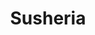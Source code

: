 ---
layout: place
title: Susheria
permalink: /district-of-columbia/washington/susheria.html
stateAbbr: DC
stateName: District of Columbia
cityName: Washington
seo:
  type: restaurant
  links: https://susheriadc.com/
place_id: ChIJmxMR7z23t4kR-sVnzbNuxuo
photos:
  - name: >-
      places/ChIJmxMR7z23t4kR-sVnzbNuxuo/photos/AeeoHcIiHTL8VGMOnXakRxHne37N0k9Otys_xiq6BqP4fcuRjX4Lb_A-_w-hikdml_GmFkDhqZvIQa_XS_3wNga-KMeaeyqdygeNc5pVaQYdnoxn42LASyHY3VS9KK0dIWxuwKIlup9mYJSSQDY2bpNqb7HuQXjqQuQ6PoYkbqNFnaPovwH_rIn3kquuZSn0BQ0ULGUB2WoVexV40jfEAoKyxFr_hquAf1fEnQp2XJ-FKMbfqic4KBdo6kWyrEV_CehpNv7OSJXwyN-X87Ii58i1lCKE4ga5bOmRaYGLzOj1KFQ
    widthPx: 1800
    heightPx: 1200
    authorAttributions:
      - displayName: Susheria
        uri: https://maps.google.com/maps/contrib/112486504987901378386
        photoUri: >-
          https://lh3.googleusercontent.com/a-/ALV-UjXynF8M3Mw95r2UeTXUqD5BNETRUuiyz_O-5cDAdV7iE3GLXw=s100-p-k-no-mo
    flagContentUri: >-
      https://www.google.com/local/imagery/report/?cb_client=maps_api_places.places_api&image_key=!1e10!2sAF1QipNNaIYGB6O-CoVjS-rMIYEk15G7KS8jrbmxCyU&hl=en-US
    googleMapsUri: >-
      https://www.google.com/maps/place//data=!3m4!1e2!3m2!1sAF1QipNNaIYGB6O-CoVjS-rMIYEk15G7KS8jrbmxCyU!2e10!4m2!3m1!1s0x89b7b73def11139b:0xeac66eb3cd67c5fa
  - name: >-
      places/ChIJmxMR7z23t4kR-sVnzbNuxuo/photos/AeeoHcLzJmvFx2XdUtMXKqomg74X2-9CHlK60WscprDrxucFKuagRQOezXAlM1kroo6rPhe_EYZsWMsPJlLKUuJYxSNb3IuuV-gtg-jOdWZt1pD0_0ANWOQqWIvmbDFhGhTG8DYEUSvtNkhl8NKEYyBCIVNGwVD6woUtML3T5KYc2LOZWy-b_p4HLNFKiZ2hZAalOGqdirmBAyLUoDSps6ee2B4HORsSyYem2Dr9Qll0fFiGp7CQFMDFuTqiARMcQEBEs2B4BASZ0P6T6pKkTJ8DGib9OiUJeqA2mUbJBNw_3o0
    widthPx: 1800
    heightPx: 1200
    authorAttributions:
      - displayName: Susheria
        uri: https://maps.google.com/maps/contrib/112486504987901378386
        photoUri: >-
          https://lh3.googleusercontent.com/a-/ALV-UjXynF8M3Mw95r2UeTXUqD5BNETRUuiyz_O-5cDAdV7iE3GLXw=s100-p-k-no-mo
    flagContentUri: >-
      https://www.google.com/local/imagery/report/?cb_client=maps_api_places.places_api&image_key=!1e10!2sAF1QipPIVRSnzvQNse31akf3vN0b-iHKy50Vt1sVu6c&hl=en-US
    googleMapsUri: >-
      https://www.google.com/maps/place//data=!3m4!1e2!3m2!1sAF1QipPIVRSnzvQNse31akf3vN0b-iHKy50Vt1sVu6c!2e10!4m2!3m1!1s0x89b7b73def11139b:0xeac66eb3cd67c5fa
  - name: >-
      places/ChIJmxMR7z23t4kR-sVnzbNuxuo/photos/AeeoHcJ10g8kflheZ7VdW088P40cjGJkxzZsrCxnb9-NbRZjqLg_dHW7k7i9wBWWHszGBwLDuNPU6tNpPjeBsCmblEiAdcpwX3INiV2xlHr7MhffTAAg4cFSRLfg8DndjsqQfZy8nJ1tm2Q9gnQBf2FMr3nb2LF51Mks0jBipZA_smtUs6yK1rt3BLDoyS4QndFnutgKqz1DV6qNzisjchqIqcQlkoh5ueKxDhC3u-fA8qfEfDM_vWgmny0zseZSqZcd72e63S0jelPIp1vrYkIF_BgYebfg2YllM0JjiHlU7so2P_6ZfZG73qUdfEvai7w0A0vJGZPeXtz22AiBywzt422fOAlJw9Sgd5Kg0FD4on7yy7FoYeGeT1qtT9V6Lf164W7jcb7qE9dQ5BXO5-68mcpG3UuNokTIB8ANfRt8b6JN6g
    widthPx: 1284
    heightPx: 1425
    authorAttributions:
      - displayName: Johan Carreño
        uri: https://maps.google.com/maps/contrib/113988531721702792234
        photoUri: >-
          https://lh3.googleusercontent.com/a/ACg8ocLdI2cFQuSuCriwtyOX_mc0o8H7NVWgZ4n6hKNbqhTQomy1Bg=s100-p-k-no-mo
    flagContentUri: >-
      https://www.google.com/local/imagery/report/?cb_client=maps_api_places.places_api&image_key=!1e10!2sCIHM0ogKEICAgICnxNKXIA&hl=en-US
    googleMapsUri: >-
      https://www.google.com/maps/place//data=!3m4!1e2!3m2!1sCIHM0ogKEICAgICnxNKXIA!2e10!4m2!3m1!1s0x89b7b73def11139b:0xeac66eb3cd67c5fa
  - name: >-
      places/ChIJmxMR7z23t4kR-sVnzbNuxuo/photos/AeeoHcIB2f2lINHIZ59Ojl352pG1gnaUGDmkSc8IGqnylSjCbOwwdGvSs5evFbgC_DXvuGS2-tX6MI-1Tkjga03HFbjtVHoiTf95GIbl-zhQHFeS16MBDCXo1-F5rSbMwbuLS3mI42xWXOZ58N7NUP2-fz8eLDt_j-H9DYttg4WGIDCWZ2DiKyaLLbXGoR_VHQca_Bfufpb77QPQSGZgmJ2SEdN3I9WeKKOalyTlWn0CppakX7QiYMbGKbFAt0aK9vWJ8Fj33xmfJqokl88HSIpthanugGF7TFSYKMlqQfVy84cpSmoxy28CIZ84mOWg6AG5Oc1vHivKNPJa-JVvLOMq0CmVk6n8AyYJF6QFc6Faff-f8tpwZJZXlAyj3AWq8ilKWqoJFQlhOINnYjr_1g7JWTm3SAduNuD_NEwbmKhFoIIsnA
    widthPx: 2753
    heightPx: 3771
    authorAttributions:
      - displayName: Usman Sheikh
        uri: https://maps.google.com/maps/contrib/105137137941649342710
        photoUri: >-
          https://lh3.googleusercontent.com/a-/ALV-UjVoBlilHtLlrwz1fp7O6jcrLf_7_bU62dWyRKC-f9oETwrsl8yj2w=s100-p-k-no-mo
    flagContentUri: >-
      https://www.google.com/local/imagery/report/?cb_client=maps_api_places.places_api&image_key=!1e10!2sCIHM0ogKEICAgIDrwcneZQ&hl=en-US
    googleMapsUri: >-
      https://www.google.com/maps/place//data=!3m4!1e2!3m2!1sCIHM0ogKEICAgIDrwcneZQ!2e10!4m2!3m1!1s0x89b7b73def11139b:0xeac66eb3cd67c5fa
  - name: >-
      places/ChIJmxMR7z23t4kR-sVnzbNuxuo/photos/AeeoHcLlWPfmnwUGPUxrl8dQ1e12_t470lbtM26qubcrP_iU1ImXC2cqqqkkuCqHUCwSTvj2QoM0EZJHJKEf9YZvoFxQ5NYD5MCnrp2RSVWs1CHM3VneBHJPgyEJMrXEMw86j_ys_T9O_MZpjGSu5BJQv-rDi4Ativw6qcXHySSDSqLS-Sad28Ip3oUoPiZZFALPCapzIRMPu4dh7DcuHj1Ub-ddd0WatNtlygTIH0aS9AYBbqhMmrZM-ypNHMR51TOTKYPHFQPrZWM9ZBvDZJqC4ad666Pp2Z2rrnjD91KNj1zo9p9AGWKK4oCrjSguMq8_H1FchjnJCjOp6riI4yb825pFyE2hsqovCq_N3Rfu5lyvFApmpSc_9bdsESPvawCw0kuclKybQTG9oVCBVbqxhnD0xvitG2sffnLBclJ7owjipg
    widthPx: 4032
    heightPx: 3024
    authorAttributions:
      - displayName: David Klein
        uri: https://maps.google.com/maps/contrib/117913857971972136041
        photoUri: >-
          https://lh3.googleusercontent.com/a-/ALV-UjWU9arHI-HyP6WKoGZQ_fi-Oc2jFuabEdxorp_bwNB1Pl1Eq-YL=s100-p-k-no-mo
    flagContentUri: >-
      https://www.google.com/local/imagery/report/?cb_client=maps_api_places.places_api&image_key=!1e10!2sCIHM0ogKEICAgICxgbLEaw&hl=en-US
    googleMapsUri: >-
      https://www.google.com/maps/place//data=!3m4!1e2!3m2!1sCIHM0ogKEICAgICxgbLEaw!2e10!4m2!3m1!1s0x89b7b73def11139b:0xeac66eb3cd67c5fa
  - name: >-
      places/ChIJmxMR7z23t4kR-sVnzbNuxuo/photos/AeeoHcIirZrusdNPvk-EDEMpH5XveKIcgbezNdcHd5eJgjR3kYEZPZfs-fbpF4QHCM76O1Cid6DtRwYNgcaf9zvm41ZfAr9gCWK4jRJgrta3uwMfyktVEoKcdusCe77FNnku--_2ffba3_Hn_hoTqlI3qu57JWmDBDGNYQJLpAF2oYZe5L1gIKb5GXsZ3jjTiqEwxGgBM8zP0xrxfmC7_QIQkr6Ssgn0geHabP0q4Rx27SoQ1vvYfdZGzlwDA10oG8S0UZY1YluWD9QzH-D9tR6HoYyddN-YJTLfJZgA1-YL4F_UZ404xybEBEXgj7v27dRDndAXDLc8YbAuCrlyr80pqmeOpDRYz6HmYUvDOllzIsaNLn83747gwEWtv1AhHK0azN47ToVu8uGLzYnuQea77A0Kl-POvEMoXkJplsJSGDDRFQ
    widthPx: 3024
    heightPx: 4032
    authorAttributions:
      - displayName: P Van
        uri: https://maps.google.com/maps/contrib/105663540027543291360
        photoUri: >-
          https://lh3.googleusercontent.com/a-/ALV-UjVMy5Oab68vBwTeNt79xzAnFDkK_g4QTQTtqp3mp6NWdRTGvgz2=s100-p-k-no-mo
    flagContentUri: >-
      https://www.google.com/local/imagery/report/?cb_client=maps_api_places.places_api&image_key=!1e10!2sCIHM0ogKEICAgID_4ODlKg&hl=en-US
    googleMapsUri: >-
      https://www.google.com/maps/place//data=!3m4!1e2!3m2!1sCIHM0ogKEICAgID_4ODlKg!2e10!4m2!3m1!1s0x89b7b73def11139b:0xeac66eb3cd67c5fa
  - name: >-
      places/ChIJmxMR7z23t4kR-sVnzbNuxuo/photos/AeeoHcLXmkTscnIuiFJfpFG3-67Q2mqY64GAsz7l_9xPnllfzjqjtlJnbmggI6BznIrlESn2kNhDyyNUJTCixpMbDhGuhtxqWnpRlSccO-3x81DcJ_FXF-LaogTB5iUeOwRIx7tl866W1xK1fT0vFKUQVLp-HX852AQ_dcC6S7g84KAe-JOXeh_LHvSmEFx-71eR0d-FRrjRrELLmdKUUst3sXrlWb2MvnDCyJ0KY_kHD-OYZYcpjEHLHoBwnzANN3vIm0B8sdVg24zwqZyAU-6aiBolZ7cQM4zXdd0CCeMjNIezjbP-o8PCmT_dIvEMTBGsF6qInX_LD_FE437WJlwr2mjc5YWT03uGdJwWiGLq-mw3od-i0hCWnZ25rJuSrcHRClrWc1xghZxFaxn3MGHo__BlM3B48FhRoxWvxC2VEShjx2hg
    widthPx: 3407
    heightPx: 3024
    authorAttributions:
      - displayName: George Junca
        uri: https://maps.google.com/maps/contrib/114366680042202451866
        photoUri: >-
          https://lh3.googleusercontent.com/a-/ALV-UjWjniWFIY9IwXnEUI3_pix5WwPdnM40S-T67CVtEv0ZuFcELDJuYA=s100-p-k-no-mo
    flagContentUri: >-
      https://www.google.com/local/imagery/report/?cb_client=maps_api_places.places_api&image_key=!1e10!2sCIHM0ogKEICAgIDBy63O-gE&hl=en-US
    googleMapsUri: >-
      https://www.google.com/maps/place//data=!3m4!1e2!3m2!1sCIHM0ogKEICAgIDBy63O-gE!2e10!4m2!3m1!1s0x89b7b73def11139b:0xeac66eb3cd67c5fa
  - name: >-
      places/ChIJmxMR7z23t4kR-sVnzbNuxuo/photos/AeeoHcK0kX3q-cqjfyVAYRXE0_qD1aic_TK5Tp4yuZbaDfK8GtDbRqP38nTj3P4qBp7a5fwfcXwv-YfcrMLu2LcOzUzhqZV8U4eUA84kLRuI2jizxJV3OwTjntA7-DbxUWkiCAwna86fuFqvhuKsqWFA2fIfmt_UI-Qjl5u07I6VGppbCzL3g3Vahro1d2juznIK8ZFTvplvZ0AyETHju5OMBSDRP1xoTA9uzMnNxQZUJ_LyhFH0Ep8qtUXxfV9zx9T7shgKV_n-q1-tcwYBUtLYy96N2vnPNS9gzgck6_8hMXeDMaiOr6L2dP5x9gW2Isy-7Q6Cew-aD4D5nUKkAhnKsxxpEDA_SV0HJTPpqX70Uo55njWo968Ba9LlVrgS4QWZ6W9Eo_Bf4j55upt7DZmgiTTLa1GB7sWqvp8EqMzCY0uidw
    widthPx: 3024
    heightPx: 4032
    authorAttributions:
      - displayName: P Fellini
        uri: https://maps.google.com/maps/contrib/101487845912651156210
        photoUri: >-
          https://lh3.googleusercontent.com/a/ACg8ocJ46iGlJWW1Wczfv16dwtV3HdyVMsvFYNNnYMBHFeqxkYB-MQ=s100-p-k-no-mo
    flagContentUri: >-
      https://www.google.com/local/imagery/report/?cb_client=maps_api_places.places_api&image_key=!1e10!2sCIHM0ogKEICAgICL4ZPtDg&hl=en-US
    googleMapsUri: >-
      https://www.google.com/maps/place//data=!3m4!1e2!3m2!1sCIHM0ogKEICAgICL4ZPtDg!2e10!4m2!3m1!1s0x89b7b73def11139b:0xeac66eb3cd67c5fa
  - name: >-
      places/ChIJmxMR7z23t4kR-sVnzbNuxuo/photos/AeeoHcLL0oS6CHJxcTzy59nkO7d35Wmb35o18BSAz3fpYXBTZSgSNjSLVYhAnmFo4KjjdR1O16qUQMV5w8TaRjfUrxCWHjNoysGlprgvKPeI8-OCoRS2aIjAHe_ZOMvJnKy1GiyZEWe1kCtrJgs6gZNZwi7WkzO-jwF3WXCzJTlGkxV5KoT0FrUdt1cInb3S1R2bGw2j_nxveNZ5vox_48Pz4xfEw8Jzpq9OEtXP7BhpFAI295AAlUBKX-JyeoZ0WQIIuoQ3yoWTbw7ClWrw9TgLGlMpTDSZ_324btvooE67SEiQYEIQpSoRhfDiElvS4wZvh6fz5Q2folhbIpsC1PzwHGD6irguUFc52_BEDqZ55ET2Sm5rTbD0um6ekV-zjN4kQZUxIqBdiYflf2kccjJmbTpx3Piea2oA2sI_eAC9aorcRQ
    widthPx: 1290
    heightPx: 1562
    authorAttributions:
      - displayName: Bennie Frazier
        uri: https://maps.google.com/maps/contrib/110596048649470429285
        photoUri: >-
          https://lh3.googleusercontent.com/a-/ALV-UjUI7eBmAZuFMWtuMg56A3APiDxje322oE_ygrT_PEk3Wt1_6Ng=s100-p-k-no-mo
    flagContentUri: >-
      https://www.google.com/local/imagery/report/?cb_client=maps_api_places.places_api&image_key=!1e10!2sCIHM0ogKEICAgIC_sKX2dQ&hl=en-US
    googleMapsUri: >-
      https://www.google.com/maps/place//data=!3m4!1e2!3m2!1sCIHM0ogKEICAgIC_sKX2dQ!2e10!4m2!3m1!1s0x89b7b73def11139b:0xeac66eb3cd67c5fa
  - name: >-
      places/ChIJmxMR7z23t4kR-sVnzbNuxuo/photos/AeeoHcKSMUbyIT6b7fDi5mMEe_8zyRWro2dpkBDwU6It8damV3Dhu5AhZXe8hNLmsLKB5iBpvt6qIwIolPnudPkp311oJ5x1Tz4sPcRzlyLoI8FtAIPvbjPyhprFdfFMpDlxI4gIkNRv5KTbcfVEDGDD_lxseyexa-VTZMwocNHMon3H129g-xLC85WfyoHi83sIqr-uWLU7UHXchFRIz-kTAPDNMBNvGKGLbCeyBEVBTBWiJ146D5hfLi6YQn-kOGVz4W0segym9L9YOu8TvPHy1uroEZTT4002_XcR2jqkueE6KhoGFKleDvAe8gfTAwGrB19WOffdhY_1Wo87cJ6Zpn7VJbGvJQ5SqYDD8Xw60yutJogUQOqRkZGoSTPBdm-ZtNsy3OQiDQb8fEEjFRzffkc602RzIAUkc_BrqttKoeRLfv9f
    widthPx: 4000
    heightPx: 2252
    authorAttributions:
      - displayName: Nathan Faneuf
        uri: https://maps.google.com/maps/contrib/109413845494127674578
        photoUri: >-
          https://lh3.googleusercontent.com/a-/ALV-UjVklp1rUVDQRDDmF2JFamhpWbXZkI6JIPYt4UAln99yBkFtqGD_5w=s100-p-k-no-mo
    flagContentUri: >-
      https://www.google.com/local/imagery/report/?cb_client=maps_api_places.places_api&image_key=!1e10!2sCIHM0ogKEICAgIDbme-vuAE&hl=en-US
    googleMapsUri: >-
      https://www.google.com/maps/place//data=!3m4!1e2!3m2!1sCIHM0ogKEICAgIDbme-vuAE!2e10!4m2!3m1!1s0x89b7b73def11139b:0xeac66eb3cd67c5fa
address: 3101 K St NW, Washington, DC 20007, USA
street: 3101 K St NW
city: Washington
state: DC
zip: '20007'
country: USA
neighborhood: Northwest Washington
latitude: '38.902802'
longitude: '-77.061308'
accessibility_options:
  wheelchairAccessibleEntrance: true
  wheelchairAccessibleRestroom: true
  wheelchairAccessibleSeating: true
business_status: OPERATIONAL
name: Susheria
google_maps_links:
  directionsUri: >-
    https://www.google.com/maps/dir//''/data=!4m7!4m6!1m1!4e2!1m2!1m1!1s0x89b7b73def11139b:0xeac66eb3cd67c5fa!3e0
  placeUri: https://maps.google.com/?cid=16917330768788178426
  writeAReviewUri: >-
    https://www.google.com/maps/place//data=!4m3!3m2!1s0x89b7b73def11139b:0xeac66eb3cd67c5fa!12e1
  reviewsUri: >-
    https://www.google.com/maps/place//data=!4m4!3m3!1s0x89b7b73def11139b:0xeac66eb3cd67c5fa!9m1!1b1
  photosUri: >-
    https://www.google.com/maps/place//data=!4m3!3m2!1s0x89b7b73def11139b:0xeac66eb3cd67c5fa!10e5
primary_type: Sushi Restaurant
opening_hours:
  regular: null
  current: null
secondary_opening_hours:
  regular:
    weekdayDescriptions: null
    type: null
  current:
    weekdayDescriptions: null
    type: null
phone: (202) 333-2006
price_level: PRICE_LEVEL_MODERATE
price_range: $50 &ndash; $100
rating: '4.3'
rating_count: 0
website: https://susheriadc.com/
description: >-
  Discover Susheria in Washington, DC$$$Susheria in Washington, DC, stands out
  as a vibrant sushi spot that masterfully combines fresh Japanese-inspired
  dishes with lively Latin influences in a modern, welcoming environment. The
  restaurant features an array of creative cocktails and high-quality sushi
  selections that highlight the best of seasonal ingredients, making it a
  favorite for those seeking a flavorful dining adventure. With occasional live
  DJ sets adding an energetic vibe, it's ideal for casual gatherings or special
  occasions, enhanced by thoughtful accessibility options like
  wheelchair-friendly entrances. This spot also offers outdoor seating and a
  menu that caters to various tastes, ensuring a memorable experience for sushi
  enthusiasts exploring the area.
generative_summary: >-
  Discover Susheria in Washington, DC$$$Susheria in Washington, DC, stands out
  as a vibrant sushi spot that masterfully combines fresh Japanese-inspired
  dishes with lively Latin influences in a modern, welcoming environment. The
  restaurant features an array of creative cocktails and high-quality sushi
  selections that highlight the best of seasonal ingredients, making it a
  favorite for those seeking a flavorful dining adventure. With occasional live
  DJ sets adding an energetic vibe, it's ideal for casual gatherings or special
  occasions, enhanced by thoughtful accessibility options like
  wheelchair-friendly entrances. This spot also offers outdoor seating and a
  menu that caters to various tastes, ensuring a memorable experience for sushi
  enthusiasts exploring the area.
generative_disclosure: Summarized by AI using the Grok-3-Mini model.
reviews:
  - name: >-
      places/ChIJmxMR7z23t4kR-sVnzbNuxuo/reviews/ChdDSUhNMG9nS0VJQ0FnTURJN3J2cTZBRRAB
    relativePublishTimeDescription: in the last week
    rating: 5
    text:
      text: >-
        Gabriella was our server and she was unbelievably amazing and ensured we
        had the best service possible. She recommended AMAZING drinks for me and
        my bf and we both loved them! I just explained what I liked and she knew
        EXACTLY what I should get. It was definitely difficult for me to
        understand the menu, being a first timer there. Gabriella went through
        and explained everything so that we could better choose what we wanted
        and man… it was a hit! They also had a live dj so the vibes were great.
        Definitely going back and asking for Gabriella again!!!:))) 10/10 highly
        recommend. (The Sebastian is what I ordered and yes yes and yes)
      languageCode: en
    originalText:
      text: >-
        Gabriella was our server and she was unbelievably amazing and ensured we
        had the best service possible. She recommended AMAZING drinks for me and
        my bf and we both loved them! I just explained what I liked and she knew
        EXACTLY what I should get. It was definitely difficult for me to
        understand the menu, being a first timer there. Gabriella went through
        and explained everything so that we could better choose what we wanted
        and man… it was a hit! They also had a live dj so the vibes were great.
        Definitely going back and asking for Gabriella again!!!:))) 10/10 highly
        recommend. (The Sebastian is what I ordered and yes yes and yes)
      languageCode: en
    authorAttribution:
      displayName: S Matthews
      uri: https://www.google.com/maps/contrib/104781452866141441516/reviews
      photoUri: >-
        https://lh3.googleusercontent.com/a-/ALV-UjX8XEhdFrwezCi-cgSIYIhiWEG_mFSs5mDKAvEwl1eVQEyUXGtSxw=s128-c0x00000000-cc-rp-mo
    publishTime: '2025-04-10T02:03:02.982039Z'
    flagContentUri: >-
      https://www.google.com/local/review/rap/report?postId=ChdDSUhNMG9nS0VJQ0FnTURJN3J2cTZBRRAB&d=17924085&t=1
    googleMapsUri: >-
      https://www.google.com/maps/reviews/data=!4m6!14m5!1m4!2m3!1sChdDSUhNMG9nS0VJQ0FnTURJN3J2cTZBRRAB!2m1!1s0x89b7b73def11139b:0xeac66eb3cd67c5fa
  - name: >-
      places/ChIJmxMR7z23t4kR-sVnzbNuxuo/reviews/ChZDSUhNMG9nS0VJQ0FnTUNRX1B5Q01nEAE
    relativePublishTimeDescription: a month ago
    rating: 5
    text:
      text: >-
        I recently visited Susheria and it was an amazing dining experience. The
        atmosphere, service, and food all came together to make it a truly
        enjoyable night.


        The vibe at Susheria is relaxed and trendy, with a modern, stylish
        design that immediately makes you feel at ease. The music selection is
        on point.  I will say that Susheria is perfect for casual dinner with
        friends or a laid-back date night, the place is not only stunning but
        the service was excellent! Very welcoming and vey attentive, and I will
        leave the best at the end, the food… was delicious, every time I eat
        sushi I expect fresh and great quality seafood and I was impressed. I
        will definitely recommend Susheria for an amazing experience.


        Would completely comeback to this amazing place.
      languageCode: en
    originalText:
      text: >-
        I recently visited Susheria and it was an amazing dining experience. The
        atmosphere, service, and food all came together to make it a truly
        enjoyable night.


        The vibe at Susheria is relaxed and trendy, with a modern, stylish
        design that immediately makes you feel at ease. The music selection is
        on point.  I will say that Susheria is perfect for casual dinner with
        friends or a laid-back date night, the place is not only stunning but
        the service was excellent! Very welcoming and vey attentive, and I will
        leave the best at the end, the food… was delicious, every time I eat
        sushi I expect fresh and great quality seafood and I was impressed. I
        will definitely recommend Susheria for an amazing experience.


        Would completely comeback to this amazing place.
      languageCode: en
    authorAttribution:
      displayName: Gabby Pineda
      uri: https://www.google.com/maps/contrib/117407191083531563180/reviews
      photoUri: >-
        https://lh3.googleusercontent.com/a-/ALV-UjWp2qMnR3NejFco1MUClr6TleNZzRIDlmBZ-Xr6YOCTU-b4GjQ_=s128-c0x00000000-cc-rp-mo
    publishTime: '2025-03-03T03:48:36.892484Z'
    flagContentUri: >-
      https://www.google.com/local/review/rap/report?postId=ChZDSUhNMG9nS0VJQ0FnTUNRX1B5Q01nEAE&d=17924085&t=1
    googleMapsUri: >-
      https://www.google.com/maps/reviews/data=!4m6!14m5!1m4!2m3!1sChZDSUhNMG9nS0VJQ0FnTUNRX1B5Q01nEAE!2m1!1s0x89b7b73def11139b:0xeac66eb3cd67c5fa
  - name: >-
      places/ChIJmxMR7z23t4kR-sVnzbNuxuo/reviews/ChdDSUhNMG9nS0VJQ0FnTURRMF9PbzlnRRAB
    relativePublishTimeDescription: a month ago
    rating: 5
    text:
      text: >-
        Susheria is like no other. Great sushi at good prices, amazing staff
        (Hamza in particular), and a live DJ making the vibes immaculate.
        Definitely returning and recommending to others!
      languageCode: en
    originalText:
      text: >-
        Susheria is like no other. Great sushi at good prices, amazing staff
        (Hamza in particular), and a live DJ making the vibes immaculate.
        Definitely returning and recommending to others!
      languageCode: en
    authorAttribution:
      displayName: Sheada Karps
      uri: https://www.google.com/maps/contrib/112191885037230227207/reviews
      photoUri: >-
        https://lh3.googleusercontent.com/a/ACg8ocJCQUKlHAEcClet76HqrKNfdF8Yu-VG2Mvm6hKf0_wDcu0yyj9h=s128-c0x00000000-cc-rp-mo
    publishTime: '2025-03-14T00:55:01.383644Z'
    flagContentUri: >-
      https://www.google.com/local/review/rap/report?postId=ChdDSUhNMG9nS0VJQ0FnTURRMF9PbzlnRRAB&d=17924085&t=1
    googleMapsUri: >-
      https://www.google.com/maps/reviews/data=!4m6!14m5!1m4!2m3!1sChdDSUhNMG9nS0VJQ0FnTURRMF9PbzlnRRAB!2m1!1s0x89b7b73def11139b:0xeac66eb3cd67c5fa
  - name: >-
      places/ChIJmxMR7z23t4kR-sVnzbNuxuo/reviews/ChdDSUhNMG9nS0VJQ0FnTURnNF9iTjJnRRAB
    relativePublishTimeDescription: a month ago
    rating: 4
    text:
      text: >-
        I had a great time at Sushiera DC, especially during their R&B night—the
        vibe was on point! The appetizers and main dishes were delicious, and
        the overall experience was enjoyable. However, I was disappointed with
        the misleading promotion about their half-off wine deal. The sign
        clearly states “½ off ALL bottles” but in reality, the discount only
        applies to expensive bottles. This was not only frustrating but also not
        mentioned on their website, which also advertises “½ off all bottles.” I
        didn’t appreciate the false advertising, and I think they should be more
        transparent about their promotions.


        Would love to return for the food and atmosphere, but honesty in pricing
        is just as important!
      languageCode: en
    originalText:
      text: >-
        I had a great time at Sushiera DC, especially during their R&B night—the
        vibe was on point! The appetizers and main dishes were delicious, and
        the overall experience was enjoyable. However, I was disappointed with
        the misleading promotion about their half-off wine deal. The sign
        clearly states “½ off ALL bottles” but in reality, the discount only
        applies to expensive bottles. This was not only frustrating but also not
        mentioned on their website, which also advertises “½ off all bottles.” I
        didn’t appreciate the false advertising, and I think they should be more
        transparent about their promotions.


        Would love to return for the food and atmosphere, but honesty in pricing
        is just as important!
      languageCode: en
    authorAttribution:
      displayName: Dominique Buckeridge
      uri: https://www.google.com/maps/contrib/110572804937835120437/reviews
      photoUri: >-
        https://lh3.googleusercontent.com/a-/ALV-UjUIlsVjD01_563zi54ufmOXx94f-Mgo5O0tCoeeCnRfgPll4-IQpg=s128-c0x00000000-cc-rp-mo-ba2
    publishTime: '2025-02-27T04:06:51.449010Z'
    flagContentUri: >-
      https://www.google.com/local/review/rap/report?postId=ChdDSUhNMG9nS0VJQ0FnTURnNF9iTjJnRRAB&d=17924085&t=1
    googleMapsUri: >-
      https://www.google.com/maps/reviews/data=!4m6!14m5!1m4!2m3!1sChdDSUhNMG9nS0VJQ0FnTURnNF9iTjJnRRAB!2m1!1s0x89b7b73def11139b:0xeac66eb3cd67c5fa
  - name: >-
      places/ChIJmxMR7z23t4kR-sVnzbNuxuo/reviews/ChdDSUhNMG9nS0VJQ0FnTUNJdU1ISmlnRRAB
    relativePublishTimeDescription: 2 weeks ago
    rating: 5
    text:
      text: >-
        Susheria Restaurant Review – A Must-Visit Spot in Georgetown, D.C.


        Susheria is a true gem in Georgetown, offering a perfect blend of
        Japanese and Peruvian flavors in a sleek, modern setting. The
        restaurant’s industrial-glam décor creates a stylish yet inviting
        atmosphere, making it an ideal spot for both dining and socializing.


        The menu is a masterpiece, featuring omakase, izakaya, specialty rolls,
        and expertly crafted meals that showcase the fusion of Japanese
        precision with vibrant Latin flavors. Their sushi is fresh and
        beautifully presented, while their Latin-inspired cocktails add a unique
        twist to the dining experience.


        One of the standout aspects of Susheria is its lively vibe, especially
        on Wednesdays when the DJ sets the mood for an unforgettable night.
        Whether you’re coming for a delicious meal or a fun night out, the
        energy here is unmatched.


        The staff is exceptional—friendly, attentive, and always ensuring guests
        have a top-notch experience. From start to finish, everything about
        Susheria exceeded expectations. I will definitely be returning to enjoy
        more amazing food, drinks, and great vibes!
      languageCode: en
    originalText:
      text: >-
        Susheria Restaurant Review – A Must-Visit Spot in Georgetown, D.C.


        Susheria is a true gem in Georgetown, offering a perfect blend of
        Japanese and Peruvian flavors in a sleek, modern setting. The
        restaurant’s industrial-glam décor creates a stylish yet inviting
        atmosphere, making it an ideal spot for both dining and socializing.


        The menu is a masterpiece, featuring omakase, izakaya, specialty rolls,
        and expertly crafted meals that showcase the fusion of Japanese
        precision with vibrant Latin flavors. Their sushi is fresh and
        beautifully presented, while their Latin-inspired cocktails add a unique
        twist to the dining experience.


        One of the standout aspects of Susheria is its lively vibe, especially
        on Wednesdays when the DJ sets the mood for an unforgettable night.
        Whether you’re coming for a delicious meal or a fun night out, the
        energy here is unmatched.


        The staff is exceptional—friendly, attentive, and always ensuring guests
        have a top-notch experience. From start to finish, everything about
        Susheria exceeded expectations. I will definitely be returning to enjoy
        more amazing food, drinks, and great vibes!
      languageCode: en
    authorAttribution:
      displayName: Mady Jatta
      uri: https://www.google.com/maps/contrib/106895533550840464752/reviews
      photoUri: >-
        https://lh3.googleusercontent.com/a-/ALV-UjWBMLa39BPFldu7_dwE64EvCUBQgVIVR9IncxF_TbbHZdt7IQejOg=s128-c0x00000000-cc-rp-mo-ba6
    publishTime: '2025-03-30T05:06:07.702055Z'
    flagContentUri: >-
      https://www.google.com/local/review/rap/report?postId=ChdDSUhNMG9nS0VJQ0FnTUNJdU1ISmlnRRAB&d=17924085&t=1
    googleMapsUri: >-
      https://www.google.com/maps/reviews/data=!4m6!14m5!1m4!2m3!1sChdDSUhNMG9nS0VJQ0FnTUNJdU1ISmlnRRAB!2m1!1s0x89b7b73def11139b:0xeac66eb3cd67c5fa
review_summary: >-
  What Customers Are Saying$$$Visitors to this Washington sushi destination
  often praise the fresh, high-quality rolls and creative drinks that make every
  meal feel special and satisfying. Folks frequently highlight the lively
  atmosphere, including fun DJ nights that turn dinners into enjoyable events,
  while noting the attentive service that keeps things running smoothly. Even
  with a minor mention of promotional clarity, the overall consensus leans
  positive, with many appreciating the great value and welcoming vibe for groups
  or date nights. In a casual setting like this, the food consistently hits the
  mark for flavor and variety, making it a solid pick for anyone craving
  top-notch sushi nearby. Overall, it's clear that this place delivers a fun and
  reliable experience that keeps people coming back for more.
review_disclosure: Summarized by AI using the Grok-3-Mini model.
parking_options:
  paidParkingLot: true
  paidStreetParking: true
payment_options:
  acceptsCreditCards: true
  acceptsDebitCards: true
  acceptsCashOnly: false
  acceptsNfc: true
allow_dogs: null
curbside_pickup: null
delivery: true
dine_in: true
good_for_children: true
good_for_groups: true
good_for_sports: false
live_music: false
menu_for_children: true
outdoor_seating: true
reservable: true
restroom: true
serves_beer: true
serves_breakfast: null
serves_brunch: true
serves_cocktails: true
serves_coffee: true
serves_dinner: true
serves_dessert: true
serves_lunch: true
serves_vegetarian_food: true
serves_wine: true
takeout: true
update_category: pro
places_description: >-
  Sushi, Latin cocktails & more are served in a posh, modern space that holds
  occasional DJ'd parties.

---